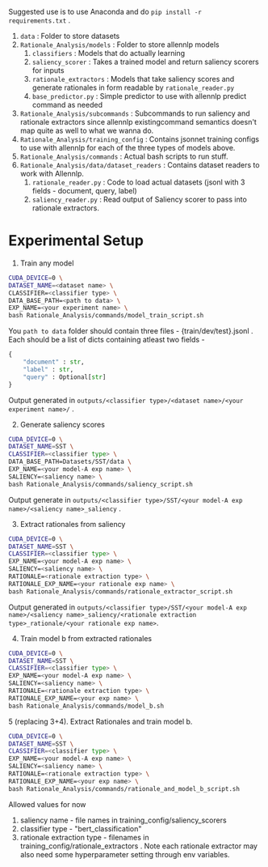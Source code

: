 Suggested use is to use Anaconda and do `pip install -r requirements.txt` .

1. `data` : Folder to store datasets
2. `Rationale_Analysis/models` : Folder to store allennlp models
    1. `classifiers` : Models that do actually learning 
    2. `saliency_scorer` : Takes a trained model and return saliency scorers for inputs
    3. `rationale_extractors` : Models that take saliency scores and generate rationales in form readable by `rationale_reader.py`
    4. `base_predictor.py` : Simple predictor to use with allennlp predict command as needed
3. `Rationale_Analysis/subcommands` : Subcommands to run saliency and rationale extractors since allennlp existingcommand semantics doesn't map quite as well to what we wanna do.
4. `Rationale_Analysis/training_config` : Contains jsonnet training configs to use with allennlp for each of the three types of models above.
5. `Rationale_Analysis/commands` : Actual bash scripts to run stuff.
6. `Rationale_Analysis/data/dataset_readers` : Contains dataset readers to work with Allennlp.
    1. `rationale_reader.py` : Code to load actual datasets (jsonl with 3 fields - document, query, label)
    2. `saliency_reader.py` : Read output of Saliency scorer to pass into rationale extractors.

Experimental Setup
================== 

1. Train any model 

```bash
CUDA_DEVICE=0 \
DATASET_NAME=<dataset name> \
CLASSIFIER=<classifier type> \
DATA_BASE_PATH=<path to data> \
EXP_NAME=<your experiment name> \
bash Rationale_Analysis/commands/model_train_script.sh
```

You `path to data` folder should contain three files - {train/dev/test}.jsonl . Each should be a list of dicts containing atleast two fields - 

```python
{
    "document" : str,
    "label" : str,
    "query" : Optional[str]
}
```
    
Output generated in `outputs/<classifier type>/<dataset name>/<your experiment name>/` .

2. Generate saliency scores

```bash
CUDA_DEVICE=0 \
DATASET_NAME=SST \
CLASSIFIER=<classifier type> \
DATA_BASE_PATH=Datasets/SST/data \
EXP_NAME=<your model-A exp name> \
SALIENCY=<saliency name> \
bash Rationale_Analysis/commands/saliency_script.sh
```
Output generate in `outputs/<classifier type>/SST/<your model-A exp name>/<saliency name>_saliency` .

3. Extract rationales from saliency

```bash
CUDA_DEVICE=0 \
DATASET_NAME=SST \
CLASSIFIER=<classifier type> \
EXP_NAME=<your model-A exp name> \
SALIENCY=<saliency name> \
RATIONALE=<rationale extraction type> \
RATIONALE_EXP_NAME=<your rationale exp name> \
bash Rationale_Analysis/commands/rationale_extractor_script.sh
```
Output generated in `outputs/<classifier type>/SST/<your model-A exp name>/<saliency name>_saliency/<rationale extraction type>_rationale/<your rationale exp name>`.

4. Train model b from extracted rationales
```bash
CUDA_DEVICE=0 \
DATASET_NAME=SST \
CLASSIFIER=<classifier type> \
EXP_NAME=<your model-A exp name> \
SALIENCY=<saliency name> \
RATIONALE=<rationale extraction type> \
RATIONALE_EXP_NAME=<your exp name> \
bash Rationale_Analysis/commands/model_b.sh
```

5 (replacing 3+4). Extract Rationales and train model b.

```bash
CUDA_DEVICE=0 \
DATASET_NAME=SST \
CLASSIFIER=<classifier type> \
EXP_NAME=<your model-A exp name> \
SALIENCY=<saliency name> \
RATIONALE=<rationale extraction type> \
RATIONALE_EXP_NAME=<your exp name> \
bash Rationale_Analysis/commands/rationale_and_model_b_script.sh
```


Allowed values for now 

1. saliency name - file names in training_config/saliency_scorers
2. classifier type - "bert_classification"
3. rationale extraction type - filenames in training_config/rationale_extractors . Note each rationale extractor may also need some hyperparameter setting through env variables.
